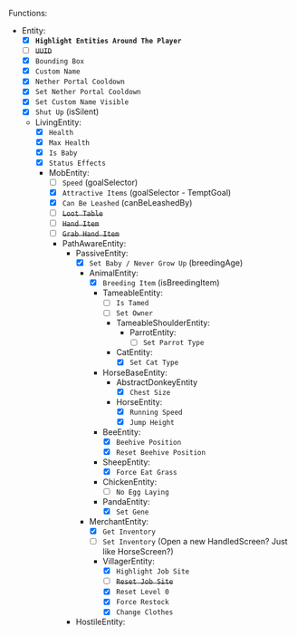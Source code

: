 Functions:
- Entity:
  - [X] **`Highlight Entities Around The Player`**
  - [ ] ~~`UUID`~~
  - [X] `Bounding Box`
  - [X] `Custom Name`
  - [X] `Nether Portal Cooldown`
  - [X] `Set Nether Portal Cooldown`
  - [X] `Set Custom Name Visible`
  - [X] `Shut Up` (isSilent)
  - LivingEntity:
    - [X] `Health`
    - [X] `Max Health`
    - [X] `Is Baby`
    - [X] `Status Effects`
    - MobEntity:
      - [ ] `Speed` (goalSelector)
      - [X] `Attractive Items` (goalSelector - TemptGoal)
      - [X] `Can Be Leashed` (canBeLeashedBy)
      - [ ] ~~`Loot Table`~~
      - [ ] ~~`Hand Item`~~
      - [ ] ~~`Grab Hand Item`~~
      - PathAwareEntity:
        - PassiveEntity:
          - [X] `Set Baby / Never Grow Up` (breedingAge)
          - AnimalEntity:
            - [X] `Breeding Item` (isBreedingItem)
            - TameableEntity:
              - [ ] `Is Tamed`
              - [ ] `Set Owner`
              - TameableShoulderEntity:
                - ParrotEntity:
                  - [ ] `Set Parrot Type`
              - CatEntity:
                - [X] `Set Cat Type`
            - HorseBaseEntity:
              - AbstractDonkeyEntity
                - [X] `Chest Size`
              - HorseEntity:
                - [X] `Running Speed`
                - [X] `Jump Height`
            - BeeEntity:
              - [X] `Beehive Position`
              - [X] `Reset Beehive Position`
            - SheepEntity:
              - [X] `Force Eat Grass`
            - ChickenEntity:
              - [ ] `No Egg Laying`
            - PandaEntity:
              - [X] `Set Gene`
          - MerchantEntity:
            - [X] `Get Inventory`
            - [ ] `Set Inventory` (Open a new HandledScreen? Just like HorseScreen?)
            - VillagerEntity:
              - [X] `Highlight Job Site`
              - [ ] ~~`Reset Job Site`~~
              - [X] `Reset Level 0`
              - [X] `Force Restock`
              - [X] `Change Clothes`
        - HostileEntity: